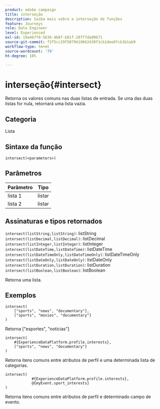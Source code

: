 ```yaml
---
product: adobe campaign
title: interseção
description: Saiba mais sobre a interseção de funções
feature: Journeys
role: Data Engineer
level: Experienced
exl-id: 19a4b7f8-5636-4b8f-b81f-28ff7da99671
source-git-commit: f2f5cc29f5079419662439f1cb1dee8fcb1b1ab9
workflow-type: tm+mt
source-wordcount: '79'
ht-degree: 10%

---
```


# interseção{#intersect}

Retorna os valores comuns nas duas listas de entrada. Se uma das duas listas for nula, retornará uma lista vazia.

## Categoria

Lista

## Sintaxe da função

`intersect(<parameters>)`

## Parâmetros

| Parâmetro | Tipo |
|-----------|------------------|
| lista 1 | listar |
| lista 2 | listar |

## Assinaturas e tipos retornados

`intersect(listString,listString)`: listString 
`intersect(listDecimal,listDecimal)`: listDecimal 
`intersect(listInteger,listInteger)`: listInteger 
`intersect(listDateTime,listDateTime)`: listDateTime 
`intersect(listDateTimeOnly,listDateTimeOnly)`: listDateTimeOnly 
`intersect(listDateOnly,listDateOnly)`: listDateOnly 
`intersect(listDuration,listDuration)`: listDuration 
`intersect(listBoolean,listBoolean)`: listBoolean

Retorna uma lista.

## Exemplos

```
intersect(
    ["sports", "news", "documentary"],
    ["sports", "movies", "documentary"]
)
```

Retorna [&quot;esportes&quot;, &quot;notícias&quot;]

```
intersect(
    #{ExperienceDataPlatform.profile.interests},
    ["sports", "news", "documentary"]
)
```

Retorna itens comuns entre atributos de perfil e uma determinada lista de categorias.

```
intersect(
        	#{ExperienceDataPlatform.profile.interests},
            @{myEvent.sport_interests}
)
```

Retorna itens comuns entre atributos de perfil e determinado campo de evento.